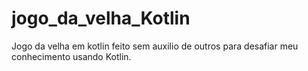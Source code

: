 # jogo_da_velha_Kotlin
Jogo da velha em kotlin
feito sem auxilio de outros para desafiar meu conhecimento usando Kotlin.
